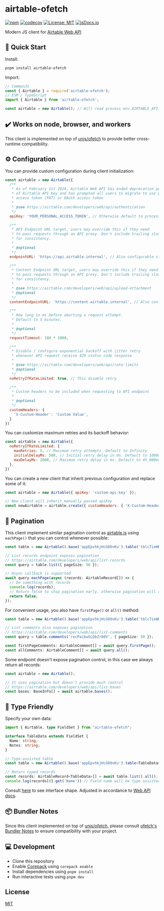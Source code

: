 # airtable-ofetch

[![npm](https://img.shields.io/npm/v/airtable-ofetch)](https://www.npmjs.com/package/airtable-ofetch)
[![codecov](https://codecov.io/gh/nadhifikbarw/airtable-ofetch/graph/badge.svg?token=JPXQFLCNS2)](https://codecov.io/gh/nadhifikbarw/airtable-ofetch)
[![License: MIT](https://img.shields.io/badge/License-MIT-yellow.svg)](https://opensource.org/licenses/MIT)
[![jsDocs.io](https://img.shields.io/badge/jsDocs.io-reference-blue)](https://www.jsdocs.io/package/airtable-ofetch)


Modern JS client for [Airtable Web API](https://airtable.com/developers/web/api/introduction)

## 🚀 Quick Start

Install:
```bash
pnpm install airtable-ofetch
```

Import:
```js
// CommonJS
const { Airtable } = require('airtable-ofetch');
// ESM / TypeScript
import { Airtable } from 'airtable-ofetch';

const airtable = new Airtable(); // Will read process.env.AIRTABLE_API_KEY
```

## ✔️ Works on node, browser, and workers
This client is implemented on top of [unjs/ofetch](https://github.com/unjs/ofetch) to provide better cross-runtime compatibility.

## ⚙ Configuration
You can provide custom configuration during client initialization:

```js
const airtable = new Airtable({
  /**
   * As of February 1st 2024, Airtable Web API has ended deprecation period
   * of Airtable API Key and has prompted all users to migrate to use personal
   * access token (PAT) or OAuth access token
   *
   * @see https://airtable.com/developers/web/api/authentication
   */
  apiKey: 'YOUR_PERSONAL_ACCESS_TOKEN', // Otherwise default to process.env.AIRTABLE_API_KEY

  /**
   * API Endpoint URL target, users may override this if they need
   * to pass requests through an API proxy. Don't include trailing slash
   * for consistency.
   *
   * @optional
   */
  endpointURL: 'https://api.airtable.internal', // Also configurable via AIRTABLE_ENDPOINT_URL

  /**
   * Content Endpoint URL target, users may override this if they need
   * to pass requests through an API proxy. Don't include trailing slash
   * for consistency.
   *
   * @see https://airtable.com/developers/web/api/upload-attachment
   * @optional
   */
  contentEndpointURL: 'https://content.airtable.internal', // Also configurable via AIRTABLE_CONTENT_ENDPOINT_URL

  /**
   * How long in ms before aborting a request attempt.
   * Default to 5 minutes.
   *
   * @optional
   */
  requestTimeout: 180 * 1000,

  /**
   * Disable / configure exponential backoff with jitter retry
   * whenever API request receive 429 status code response
   *
   * @see https://airtable.com/developers/web/api/rate-limits
   * @optional
   */
  noRetryIfRateLimited: true, // This disable retry

  /**
   * Custom headers to be included when requesting to API endpoint
   *
   * @optional
   */
  customHeaders: {
    'X-Custom-Header': 'Custom Value',
  }
})
```

You can customize maximum retries and its backoff behavior:
```js
const airtable = new Airtable({
  noRetryIfRateLimited: {
    maxRetries: 5, // Maximum retry attempts. Default to Infinity
    initialDelayMs: 500, // Initial retry delay in ms. Default to 1000ms
    maxDelayMs: 2000, // Maximum retry delay in ms. Default to 45_000ms
  },
})
```

You can create a new client that inherit previous configuration and replace some of it:
```js
const airtable = new Airtable({ apiKey: 'custom-api-key' });

// New client will inherit manually passed apiKey
const newAirtable = airtable.create({ customHeaders: { 'X-Custom-Header': 'Custom Value' } });
```

## 🔁 Pagination
This client implement similar pagination control as [airtable.js](https://github.com/Airtable/airtable.js) using `eachPage()` that you can control whenever possible:

```typescript
const table = new Airtable().base('appEpvhkjHcG8OvKu').table('tblc7ieWKVQM9eequ');

// List records endpoint exposes pagination
// https://airtable.com/developers/web/api/list-records
const query = table.list({ pageSize: 50 });

// Async callback is supported
await query.eachPage(async (records: AirtableRecord[]) => {
  // Do something with records
  console.log(records);
  // Return false to stop pagination early, otherwise pagination will continue until all records are exhausted
  return false;
});
```

For convenient usage, you also have `firstPage()` or `all()` method:

```typescript
const table = new Airtable().base('appEpvhkjHcG8OvKu').table('tblc7ieWKVQM9eequ');

// List comments also exposes pagination
// https://airtable.com/developers/web/api/list-comments
const query = table.comments('recPaibwSLDbZr80V', { pageSize: 50 });

const firstPageComments: AirtableComment[] = await query.firstPage();
const allComments: AirtableComment[] = await query.all();
```

Some endpoint doesn't expose pagination control, in this case we always return all records:

```typescript
const airtable = new Airtable();

// It uses pagination but doesn't provide much control
// https://airtable.com/developers/web/api/list-bases
const bases: BaseInfo[] = await airtable.bases();
```

## 🔧 Type Friendly
Specify your own data:

```typescript
import { Airtable, type FieldSet } from "airtable-ofetch";

interface TableData extends FieldSet {
  Name: string;
  Notes: string;
}

// Type-assisted table
const table = new Airtable().base('appEpvhkjHcG8OvKu').table<TableData>('tblc7ieWKVQM9eequ');

// Return typed records
const records: AirtableRecord<TableData>[] = await table.list().all();
console.log(records[0].get('Name')) // Field name will be type assisted
```

Consult [here](https://github.com/nadhifikbarw/airtable-ofetch/blob/main/src/types.ts#L860) to see interface shape. Adjusted in accordance to [Web API docs](https://airtable.com/developers/web/api/field-model).

## 📦 Bundler Notes
Since this client implemented on top of [unjs/ofetch](https://github.com/unjs/ofetch#-bundler-notes), please consult [ofetch's Bundler Notes](https://github.com/unjs/ofetch#-bundler-notes) to ensure compatibility with your project.

## 💻 Development
* Clone this repository
* Enable [Corepack](https://github.com/nodejs/corepack) using `corepack enable`
* Install dependencies using `pnpm install`
* Run interactive tests using `pnpm dev`

## License
[MIT](./LICENSE)
